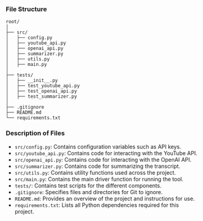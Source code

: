 ### File Structure
```
root/
│
├── src/
│   ├── config.py
│   ├── youtube_api.py
│   ├── openai_api.py
│   ├── summarizer.py
│   ├── utils.py
│   ├── main.py
│
├── tests/
│   ├── __init__.py
│   ├── test_youtube_api.py
│   ├── test_openai_api.py
│   ├── test_summarizer.py
│
├── .gitignore
├── README.md
└── requirements.txt
```

### Description of Files
- `src/config.py`: Contains configuration variables such as API keys.
- `src/youtube_api.py`: Contains code for interacting with the YouTube API.
- `src/openai_api.py`: Contains code for interacting with the OpenAI API.
- `src/summarizer.py`: Contains code for summarizing the transcript.
- `src/utils.py`: Contains utility functions used across the project.
- `src/main.py`: Contains the main driver function for running the tool.
- `tests/`: Contains test scripts for the different components.
- `.gitignore`: Specifies files and directories for Git to ignore.
- `README.md`: Provides an overview of the project and instructions for use.
- `requirements.txt`: Lists all Python dependencies required for this project.
